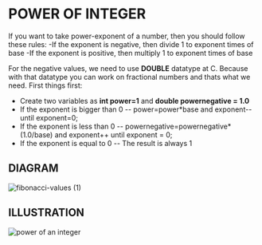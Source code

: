 # POWER OF INTEGER
If you want to take power-exponent of a number, then you should follow these rules:
-If the exponent is negative, then divide 1 to exponent times of base
-If the exponent is positive, then multiply 1 to exponent times of base

For the negative values, we need to use __DOUBLE__ datatype at C. Because with that datatype you can work on fractional numbers and thats what we need.
First things first:
- Create two variables as __int power=1__ and __double powernegative = 1.0__
- If the exponent is bigger than 0
-- power=power*base and exponent-- until exponent=0;
- If the exponent is less than 0
-- powernegative=powernegative*(1.0/base) and exponent++ until exponent = 0;
- If the exponent is equal to 0
-- The result is always 1

## DIAGRAM

![fibonacci-values (1)](https://user-images.githubusercontent.com/89015461/183956931-882354c2-aabc-49a7-9b43-1064c20a49fa.jpg)

## ILLUSTRATION

![power of an integer](https://user-images.githubusercontent.com/89015461/183956816-74cfc9c8-4b6b-4a0d-9900-0bb66fe39f39.png)
